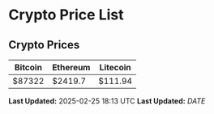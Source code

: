 # Crypto Price List

## Crypto Prices
| Bitcoin | Ethereum | Litecoin |
| ------- | -------- | -------- |
| $87322 | $2419.7 | $111.94 |
**Last Updated:** 2025-02-25 18:13 UTC
**Last Updated:** $DATE$
